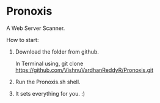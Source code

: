 # Pronoxis
A Web Server Scanner.

How to start:

1) Download the folder from github.
    
    In Terminal using,
    git clone https://github.com/VishnuVardhanReddyR/Pronoxis.git

2) Run the Pronoxis.sh shell.

3) It sets everything for you. :)
